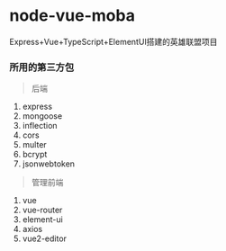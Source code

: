 # node-vue-moba
Express+Vue+TypeScript+ElementUI搭建的英雄联盟项目

### 所用的第三方包

> 后端

1. express
2. mongoose
3. inflection
4. cors
5. multer
6. bcrypt
7. jsonwebtoken

> 管理前端

1. vue
2. vue-router
3. element-ui
4. axios
5. vue2-editor

